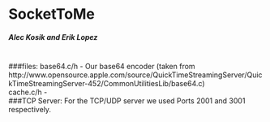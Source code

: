 # SocketToMe
##### Alec Kosik and Erik Lopez
<br />
###files:
base64.c/h - Our base64 encoder (taken from http://www.opensource.apple.com/source/QuickTimeStreamingServer/QuickTimeStreamingServer-452/CommonUtilitiesLib/base64.c)
<br />
cache.c/h  - 


<br />
###TCP Server:
For the TCP/UDP server we used Ports 2001 and 3001 respectively. 
